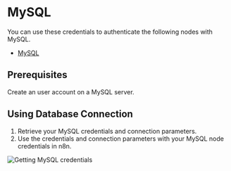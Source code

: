 # MySQL

You can use these credentials to authenticate the following nodes with MySQL.
- [MySQL](/workflow/integrations/nodes/n8n-nodes-base.mySql/)

## Prerequisites

Create an user account on a MySQL server. 

## Using Database Connection

1. Retrieve your MySQL credentials and connection parameters.
2. Use the credentials and connection parameters with your MySQL node credentials in n8n.

![Getting MySQL credentials](/_images/integrations/credentials/mySql/using-database-connection.gif)
